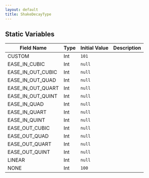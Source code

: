 ```yaml
---
layout: default
title: ShakeDecayType
---
```


## Static Variables

| Field Name | Type | Initial Value | Description |
| ------------ | ------ | --------------- | ------------- |
| CUSTOM | Int | `101` |  |
| EASE_IN_CUBIC | Int | `null` |  |
| EASE_IN_OUT_CUBIC | Int | `null` |  |
| EASE_IN_OUT_QUAD | Int | `null` |  |
| EASE_IN_OUT_QUART | Int | `null` |  |
| EASE_IN_OUT_QUINT | Int | `null` |  |
| EASE_IN_QUAD | Int | `null` |  |
| EASE_IN_QUART | Int | `null` |  |
| EASE_IN_QUINT | Int | `null` |  |
| EASE_OUT_CUBIC | Int | `null` |  |
| EASE_OUT_QUAD | Int | `null` |  |
| EASE_OUT_QUART | Int | `null` |  |
| EASE_OUT_QUINT | Int | `null` |  |
| LINEAR | Int | `null` |  |
| NONE | Int | `100` |  |
